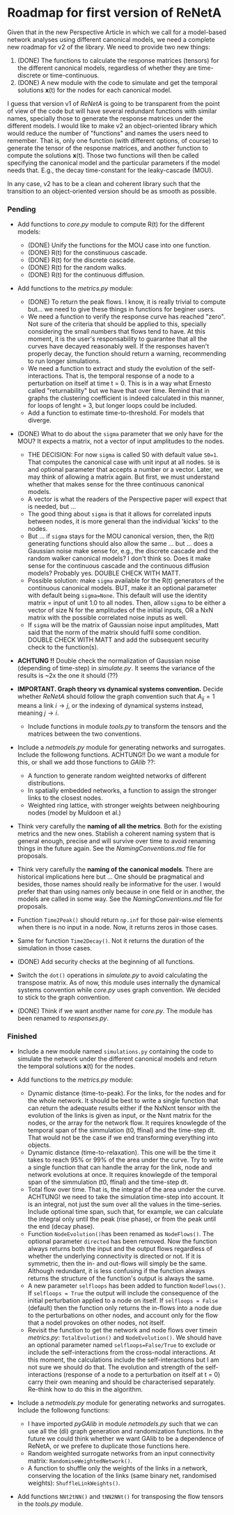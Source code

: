 # Roadmap for first version of ReNetA

Given that in the new Perspective Article in which we call for a model-based network analyses using different canonical models, we need a complete new roadmap for v2 of the library. We need to provide two new things:

1. (DONE) The functions to calculate the response matrices (tensors) for the different canonical models, regardless of whether they are time-discrete or time-continuous.
2. (DONE) A new module with the code to simulate and get the temporal solutions **x**(t) for the nodes for each canonical model.

I guess that version v1 of *ReNetA* is going to be transparent from the point of view of the code but will have several redundant functions with similar names, specially those to generate the response matrices under the different models. I would like to make v2 an object-oriented library which would reduce the number of "functions" and names the users need to remember. That is, only one function (with different options, of course) to generate the tensor of the response matrices, and another function to compute the solutions **x**(t). Those two functions will then be called specifying the canonical model and the particular parameters if the model needs that. E.g., the decay time-constant for the leaky-cascade (MOU).

In any case, v2 has to be a clean and coherent library such that the transition to an object-oriented version should be as smooth as possible.


### Pending

- Add functions to *core.py* module to compute R(t) for the different models:
	- (DONE) Unify the functions for the MOU case into one function.
	- (DONE) R(t) for the constinuous cascade.
	- (DONE) R(t) for the discrete cascade.
	- (DONE) R(t) for the random walks.
	- (DONE) R(t) for the continuous diffusion.
- Add functions to the *metrics.py* module:
	- (DONE) To return the peak flows. I know, it is really trivial to compute but… we need to give these things in functions for beginer users.
	- We need a function to verify the response curve has reached "zero". Not sure of the criteria that should be applied to this, specially considering the small numbers that flows tend to have. At this moment, it is the user's responsability to guarantee that all the curves have decayed reasonably well. If the responses haven't properly decay, the function should return a warning, recommending to run longer simulations.
	- We need a function to extract and study the evolution of the self-interactions. That is, the temporal response of a node to a perturbation on itself at time t = 0. This is in a way what Ernesto called "returnability" but we have that over time. Remind that in graphs the clustering coefficient is indeed calculated in this manner, for loops of lenght = 3, but longer loops could be included.
	- Add a function to estimate time-to-threshold. For models that diverge.

- (DONE) What to do about the `sigma` parameter that we only have for the MOU? It expects a matrix, not a vector of input amplitudes to the nodes.
	- THE DECISION: For now `sigma` is called S0 with default value `S0=1`. That computes the canonical case with unit input at all nodes. `S0` is and optional parameter that accepts a number or a vector. Later, we may think of allowing a matrix again. But first, we must understand whether that makes sense for the three continuous canonical models. 	
	- A vector is what the readers of the Perspective paper will expect that is needed, but …
	- The good thing about `sigma` is that it allows for correlated inputs between nodes, it is more general than the individual 'kicks' to the nodes.
	- But … if `sigma` stays for the MOU canonical version, then, the R(t) generating functions should also allow the same … but … does a Gaussian noise make sense for, e.g., the discrete cascade and the random walker canonical models? I don't think so. Does it make sense for the continuous cascade and the continuous diffusion models? Probably yes. DOUBLE CHECK WITH MATT.
	- Possible solution: make `sigma` available for the R(t) generators of the continuous canonical models. BUT, make it an optional parameter with default being `sigma=None`. This default will use the identity matrix = input of unit 1.0 to all nodes. Then, allow `sigma` to be either a vector of size N for the amplitudes of the initial inputs, OR a NxN matrix with the possible correlated noise inputs as well.
	- If `sigma` will be the matrix of Gaussian noise input amplitudes, Matt said that the norm of the matrix should fulfil some condition. DOUBLE CHECK WITH MATT and add the subsequent security check to the function(s).

- **ACHTUNG !!** Double check the normalization of Gaussian noise (depending of time-step) in *simulate.py*. It seems the variance of the results is ~2x the one it should (??)

- **IMPORTANT. Graph theory vs dynamical systems convention.** Decide whether *ReNetA* should follow the graph convention such that $A_{ij} = 1$ means a link $i \to j$, or the indexing of dynamical systems instead, meaning $j \to i$.
	- Include functions in module *tools.py* to transform the tensors and the matrices between the two conventions.

- Include a *netmodels.py* module for generating networks and surrogates. Include the followong functions. ACHTUNG!! Do we want a module for this, or shall we add those functions to *GAlib* ??:
	- A function to generate random weighted networks of different distributions.
	- In spatially embedded networks, a function to assign the stronger links to the closest nodes.
	- Weighted ring lattice, with stronger weights between neighbouring nodes (model by Muldoon et al.)

- Think very carefully the **naming of all the metrics**. Both for the existing metrics and the new ones. Stablish a coherent naming system that is general enough, precise and will survive over time to avoid renaming things in the future again. See the *NamingConventions.md* file for proposals.

- Think very carefully the **naming of the canonical models**. There are historical implications here but … One should be pragmatical and besides, those names should really be informative for the user. I would prefer that than using names only because in one field or in another, the models are called in some way. See the *NamingConventions.md* file for proposals.

- Function `Time2Peak()` should return `np.inf` for those pair-wise elements when there is no input in a node. Now, it returns zeros in those cases.

- Same for function `Time2Decay()`. Not it returns the duration of the simulation in those cases.

- (DONE) Add security checks at the beginning of all functions.

- Switch the `dot()` operations in *simulate.py* to avoid calculating the transpose matrix. As of now, this module uses internally the dynamical systems convention while *core.py* uses graph convention. We decided to stick to the graph convention.

- (DONE) Think if we want another name for *core.py*. The module has been renamed to *responses.py*.


### Finished

- Include a new module named `simulations.py` containing the code to simulate the network under the different canonical models and return the temporal solutions **x**(t) for the nodes.
- Add functions to the *metrics.py* module:
	- Dynamic distance (time-to-peak). For the links, for the nodes and for the whole network. It should be best to write a single function that can return the adequate results either if the NxNxnt tensor with the evolution of the links is given as input, or the Nxnt matrix for the nodes, or the array for the network flow. It requires knowlegde of the temporal span of the simmulation (t0, ffinal) and the time-step dt. That would not be the case if we end transforming everything into objects.
	- Dynamic distance (time-to-relaxation). This one will be the time it takes to reach 95% or 99% of the area under the curve. Try to write a single function that can handle the array for the link, node and network evolutions at once. It requires knowlegde of the temporal span of the simmulation (t0, ffinal) and the time-step dt.
	- Total flow over time. That is, the integral of the area under the curve. ACHTUNG! we need to take the simulation time-step into account. It is an integral, not just the sum over all the values in the time-series. Include optional time span, such that, for example, we can calculate the integral only until the peak (rise phase), or from the peak until the end (decay phase).
	- Function `NodeEvolution()`has been renamed as `NodeFlows()`. The optional parameter `directed` has been removed. Now the function always returns both the input and the output flows regardless of whether the underlying connectivity is directed or not. If it is symmetric, then the in- and out-flows will simply be the same. Although redundant, it is less confusing if the function always returns the structure of the function's output is always the same.
	- A new parameter `selfloops` has been added to function `NodeFlows()`. If `selfloops = True` the output will include the consequence of the initial perturbation applied to a node on itself. If `selfloops = False` (default) then the function only returns the in-flows into a node due to the perturbations on other nodes, and account only for the flow that a nodel provokes on other nodes, not itself.
	- Revisit the function to get the network and node flows over timein *metrics.py*: `TotalEvolution()` and  `NodeEvolution()`. We should have an optional parameter named `selfloops=False/True` to exclude or include the self-interactions from the cross-nodal interactions. At this moment, the calculations include the self-interactions but I am not sure we should do that. The evolution and strength of the self-interactions (response of a node to a perturbation on itself at t = 0) carry their own meaning and should be characterised separately. Re-think how to do this in the algorithm.


- Include a *netmodels.py* module for generating networks and surrogates. Include the followong functions:
	- I have imported *pyGAlib* in module *netmodels.py* such that we can use all the (di) graph generation and randomization functions. In the future we could think whether we want GAlib to be a dependence of ReNetA, or we prefere to duplicate those functions here.
	- Random weighted surrogate networks from an input connectivity matrix: `RandomiseWeightedNetwork()`.
	- A function to shuffle only the weights of the links in a network, conserving the location of the links (same binary net, randomised weights): `ShuffleLinkWeights()`.


- Add functions `NNt2tNN()` and `tNN2NNt()` for transposing the flow tensors in the *tools.py* module.
